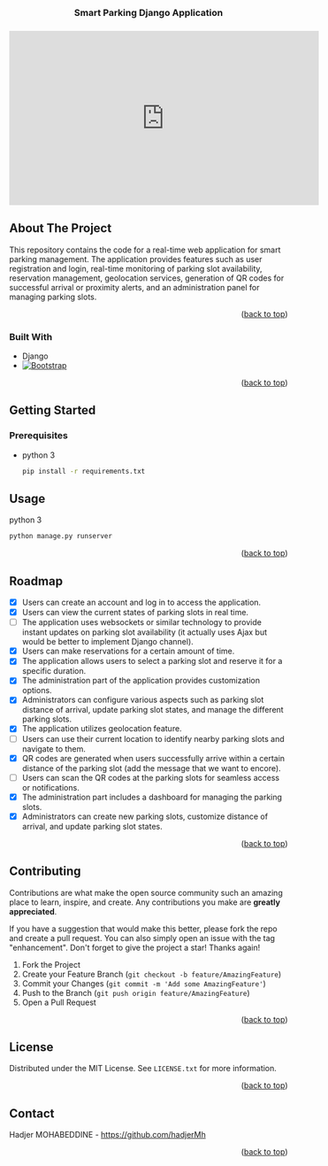 <!-- Improved compatibility of back to top link: See: https://github.com/othneildrew/Best-README-Template/pull/73 -->
<a name="readme-top"></a>
<!--
*** Thanks for checking out the Best-README-Template. If you have a suggestion
*** that would make this better, please fork the repo and create a pull request
*** or simply open an issue with the tag "enhancement".
*** Don't forget to give the project a star!
*** Thanks again! Now go create something AMAZING! :D
-->



<!-- PROJECT SHIELDS -->
<!--
*** I'm using markdown "reference style" links for readability.
*** Reference links are enclosed in brackets [ ] instead of parentheses ( ).
*** See the bottom of this document for the declaration of the reference variables
*** for contributors-url, forks-url, etc. This is an optional, concise syntax you may use.
*** https://www.markdownguide.org/basic-syntax/#reference-style-links
-->




<!-- PROJECT LOGO -->
<br />
<div align="center">

  <h3 align="center">Smart Parking Django Application</h3>
  
</div>
<h3 align="center">
  <iframe width="560" height="315"
src="https://www.youtube.com/embed/G2qhaAxLsWI" 
frameborder="0" allow="accelerometer; autoplay; encrypted-media; gyroscope; picture-in-picture" allowfullscreen></iframe>

</h3>

<!-- ABOUT THE PROJECT -->
## About The Project

This repository contains the code for a real-time web application for smart parking management. The application provides features such as user registration and login, real-time monitoring of parking slot availability, reservation management, geolocation services, generation of QR codes for successful arrival or proximity alerts, and an administration panel for managing parking slots.

<p align="right">(<a href="#readme-top">back to top</a>)</p>



### Built With


* Django
* [![Bootstrap][Bootstrap.com]][Bootstrap-url]


<p align="right">(<a href="#readme-top">back to top</a>)</p>



<!-- GETTING STARTED -->
## Getting Started



### Prerequisites


* python 3
  ```sh
  pip install -r requirements.txt
  ```

<!-- USAGE EXAMPLES -->
## Usage

 python 3
  ```sh
  python manage.py runserver
  ```

<p align="right">(<a href="#readme-top">back to top</a>)</p>



<!-- ROADMAP -->
## Roadmap

- [x] Users can create an account and log in to access the application.
- [x] Users can view the current states of parking slots in real time.
- [ ] The application uses websockets or similar technology to provide instant updates on parking slot availability (it actually uses Ajax but would be better to implement Django channel).
- [x] Users can make reservations for a certain amount of time.
- [x] The application allows users to select a parking slot and reserve it for a specific duration.
- [x] The administration part of the application provides customization options.
- [x] Administrators can configure various aspects such as parking slot distance of arrival, update parking slot states, and manage the different parking slots.
- [x] The application utilizes geolocation feature.
- [ ] Users can use their current location to identify nearby parking slots and navigate to them.
- [x] QR codes are generated when users successfully arrive within a certain distance of the parking slot (add the message that we want to encore).
- [ ] Users can scan the QR codes at the parking slots for seamless access or notifications.
- [x] The administration part includes a dashboard for managing the parking slots.
- [x] Administrators can create new parking slots, customize distance of arrival, and update parking slot states.

<p align="right">(<a href="#readme-top">back to top</a>)</p>



<!-- CONTRIBUTING -->
## Contributing

Contributions are what make the open source community such an amazing place to learn, inspire, and create. Any contributions you make are **greatly appreciated**.

If you have a suggestion that would make this better, please fork the repo and create a pull request. You can also simply open an issue with the tag "enhancement".
Don't forget to give the project a star! Thanks again!

1. Fork the Project
2. Create your Feature Branch (`git checkout -b feature/AmazingFeature`)
3. Commit your Changes (`git commit -m 'Add some AmazingFeature'`)
4. Push to the Branch (`git push origin feature/AmazingFeature`)
5. Open a Pull Request

<p align="right">(<a href="#readme-top">back to top</a>)</p>



<!-- LICENSE -->
## License

Distributed under the MIT License. See `LICENSE.txt` for more information.

<p align="right">(<a href="#readme-top">back to top</a>)</p>



<!-- CONTACT -->
## Contact

Hadjer MOHABEDDINE - https://github.com/hadjerMh

<p align="right">(<a href="#readme-top">back to top</a>)</p>




<!-- MARKDOWN LINKS & IMAGES -->
<!-- https://www.markdownguide.org/basic-syntax/#reference-style-links -->
[contributors-shield]: https://img.shields.io/github/contributors/othneildrew/Best-README-Template.svg?style=for-the-badge
[contributors-url]: https://github.com/othneildrew/Best-README-Template/graphs/contributors
[forks-shield]: https://img.shields.io/github/forks/othneildrew/Best-README-Template.svg?style=for-the-badge
[forks-url]: https://github.com/othneildrew/Best-README-Template/network/members
[stars-shield]: https://img.shields.io/github/stars/othneildrew/Best-README-Template.svg?style=for-the-badge
[stars-url]: https://github.com/othneildrew/Best-README-Template/stargazers
[issues-shield]: https://img.shields.io/github/issues/othneildrew/Best-README-Template.svg?style=for-the-badge
[issues-url]: https://github.com/othneildrew/Best-README-Template/issues
[license-shield]: https://img.shields.io/github/license/othneildrew/Best-README-Template.svg?style=for-the-badge
[license-url]: https://github.com/othneildrew/Best-README-Template/blob/master/LICENSE.txt
[linkedin-shield]: https://img.shields.io/badge/-LinkedIn-black.svg?style=for-the-badge&logo=linkedin&colorB=555
[linkedin-url]: https://linkedin.com/in/othneildrew
[product-screenshot]: images/screenshot.png
[Next.js]: https://img.shields.io/badge/next.js-000000?style=for-the-badge&logo=nextdotjs&logoColor=white
[Next-url]: https://nextjs.org/
[React.js]: https://img.shields.io/badge/React-20232A?style=for-the-badge&logo=react&logoColor=61DAFB
[React-url]: https://reactjs.org/
[Vue.js]: https://img.shields.io/badge/Vue.js-35495E?style=for-the-badge&logo=vuedotjs&logoColor=4FC08D
[Vue-url]: https://vuejs.org/
[Angular.io]: https://img.shields.io/badge/Angular-DD0031?style=for-the-badge&logo=angular&logoColor=white
[Angular-url]: https://angular.io/
[Svelte.dev]: https://img.shields.io/badge/Svelte-4A4A55?style=for-the-badge&logo=svelte&logoColor=FF3E00
[Svelte-url]: https://svelte.dev/
[Laravel.com]: https://img.shields.io/badge/Laravel-FF2D20?style=for-the-badge&logo=laravel&logoColor=white
[Laravel-url]: https://laravel.com
[Bootstrap.com]: https://img.shields.io/badge/Bootstrap-563D7C?style=for-the-badge&logo=bootstrap&logoColor=white
[Bootstrap-url]: https://getbootstrap.com
[JQuery.com]: https://img.shields.io/badge/jQuery-0769AD?style=for-the-badge&logo=jquery&logoColor=white
[JQuery-url]: https://jquery.com 

